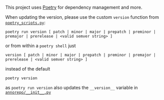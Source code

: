 This project uses [Poetry](https://python-poetry.org/) for dependency management and more.

When updating the version, please use the custom `version` function from [`poetry_scripts.py`](poetry_scripts.py):

```
poetry run version [ patch | minor | major | prepatch | preminor | premajor | prerelease | <valid semver string> ] 
```

or from within a `poetry shell` just

```
version [ patch | minor | major | prepatch | preminor | premajor | prerelease | <valid semver string> ] 
```

instead of the default 

```
poetry version
```

as `poetry run version` also updates the `__version__` variable in [`annorepo/__init__.py`](annorepo/__init__.py)